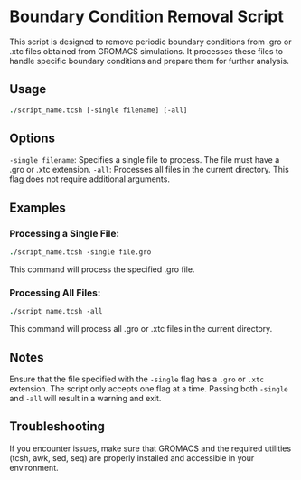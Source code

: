 # Boundary Condition Removal Script

This script is designed to remove periodic boundary conditions from .gro or .xtc files obtained from GROMACS simulations. It processes these files to handle specific boundary conditions and prepare them for further analysis.

## Usage
``` tcsh
./script_name.tcsh [-single filename] [-all]
```
## Options

`-single filename`: Specifies a single file to process. The file must have a .gro or .xtc extension.
`-all`: Processes all files in the current directory. This flag does not require additional arguments.

## Examples

### Processing a Single File:

``` tcsh
./script_name.tcsh -single file.gro
```

This command will process the specified .gro file.

### Processing All Files:

``` tcsh
./script_name.tcsh -all
```

This command will process all .gro or .xtc files in the current directory.

## Notes

Ensure that the file specified with the `-single` flag has a `.gro` or `.xtc` extension.
The script only accepts one flag at a time. Passing both `-single` and `-all` will result in a warning and exit.

## Troubleshooting

If you encounter issues, make sure that GROMACS and the required utilities (tcsh, awk, sed, seq) are properly installed and accessible in your environment.
